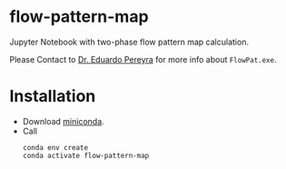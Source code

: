 # flow-pattern-map
Jupyter Notebook with two-phase flow pattern map calculation.

Please Contact to [Dr. Eduardo Pereyra](https://www.researchgate.net/profile/Eduardo_Pereyra2) for more info about `FlowPat.exe`.

# Installation

* Download [miniconda](https://conda.io/miniconda.html).
* Call
    ```
    conda env create
    conda activate flow-pattern-map
    ```
